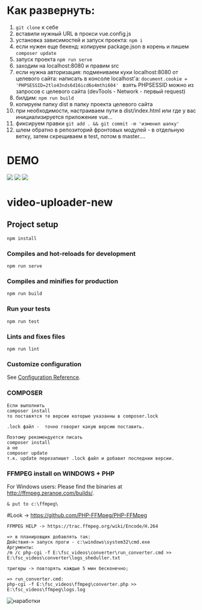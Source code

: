 # Как развернуть:
1) ```git clone``` к себе
2) вставили нужный URL в прокси vue.config.js
3) установка зависимостей и запуск проекта: ```npm i ```
4) если нужен еще бекенд: копируем package.json в корень и пишем ```composer update```
5) запуск проекта ```npm run serve```
6) заходим на localhost:8080 и правим src
7) если нужна авторизация: подмениваем куки localhost:8080 от целевого сайта: написать в консоле localhost'а:
```document.cookie = 'PHPSESSID=2tlo43nds6d16icd6o4mthi604' ```
взять PHPSESSID можно из запросов с целевого сайта (devTools - Network - первый request)
8) билдим: ```npm run build```
9) копируем папку dist в папку проекта целевого сайта
10) при необходимости, настраиваем пути в dist/index.html или где у вас инициализируется приложение vue...
11) фиксируем правки ```git add . && git commit -m 'изменил шапку'```
12) шлем обратно в репозиторий фронтовых модулей - в отдельную ветку, затем скрещиваем в test, потом в master....


# DEMO

<img src=demo/video-uploader-list.JPG>
<img src=demo/video-uploader-uploading.JPG>
<img src=demo/video-uploader-upload.JPG>



# video-uploader-new

## Project setup
```
npm install
```

### Compiles and hot-reloads for development
```
npm run serve
```

### Compiles and minifies for production
```
npm run build
```

### Run your tests
```
npm run test
```

### Lints and fixes files
```
npm run lint
```

### Customize configuration
See [Configuration Reference](https://cli.vuejs.org/config/).



### COMPOSER 
```
Если выполнить
composer install
то поставятся те версии которые указанны в composer.lock

.lock файл -  точно говорит какую версию поставить.

Поэтому рекомендуется писать
composer install
а не
composer update
т.к. update перезапишет .lock файл и добавит последнии версии.
```

### FFMPEG install on WINDOWS + PHP 
For Windows users: Please find the binaries at http://ffmpeg.zeranoe.com/builds/.
```
& put to c:\ffmpeg\
```
#Look -> https://github.com/PHP-FFMpeg/PHP-FFMpeg

```
FFMPEG HELP -> https://trac.ffmpeg.org/wiki/Encode/H.264
 
=> в планировщик добавлять так:
Действия-> запуск проги - c:\windows\system32\cmd.exe
Аргументы:
/m /c php-cgi -f E:\fsc_videos\converter\run_converter.cmd >> E:\fsc_videos\converter\logs_sheduller.txt

тригеры -> повторять каждые 5 мин бесконечно;

=> run_converter.cmd:
php-cgi -f E:\fsc_videos\ffmpeg\converter.php >> E:\fsc_videos\ffmpeg\logs.log
```
<img alt=наработки title=наработки src=https://sun9-43.userapi.com/c855416/v855416719/150495/l1WgjhjyrDE.jpg> 
